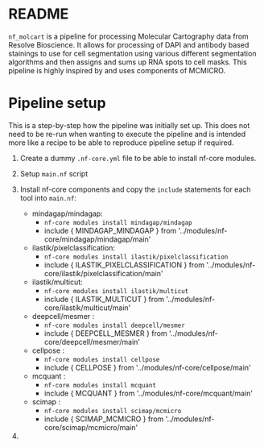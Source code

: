 # README
`nf_molcart` is a pipeline for processing Molecular Cartography data from Resolve Bioscience. It allows for processing of DAPI and antibody based stainings to use for cell segmentation using various different segmentation algorithms and then assigns and sums up RNA spots to cell masks. This pipeline is highly inspired by and uses components of MCMICRO.

# Pipeline setup

This is a step-by-step how the pipeline was initially set up. This does not need to be re-run when wanting to execute the pipeline and is intended more like a recipe to be able to reproduce pipeline setup if required.

1) Create a dummy `.nf-core.yml` file to be able to install nf-core modules.
2) Setup `main.nf` script
3) Install nf-core components and copy the `include` statements for each tool into `main.nf`:

    - mindagap/mindagap: 
        - `nf-core modules install mindagap/mindagap`
        - include { MINDAGAP_MINDAGAP } from '../modules/nf-core/mindagap/mindagap/main'
    - ilastik/pixelclassification: 
        - `nf-core modules install ilastik/pixelclassification`
        - include { ILASTIK_PIXELCLASSIFICATION } from '../modules/nf-core/ilastik/pixelclassification/main'
    - ilastik/multicut: 
        - `nf-core modules install ilastik/multicut`
        - include { ILASTIK_MULTICUT } from '../modules/nf-core/ilastik/multicut/main'
    - deepcell/mesmer : 
        - `nf-core modules install deepcell/mesmer`
        - include { DEEPCELL_MESMER } from '../modules/nf-core/deepcell/mesmer/main'
    - cellpose : 
        - `nf-core modules install cellpose`
        - include { CELLPOSE } from '../modules/nf-core/cellpose/main'
    - mcquant : 
        - `nf-core modules install mcquant`
        - include { MCQUANT } from '../modules/nf-core/mcquant/main'
    - scimap : 
        - `nf-core modules install scimap/mcmicro`
        - include { SCIMAP_MCMICRO } from '../modules/nf-core/scimap/mcmicro/main'

4) 